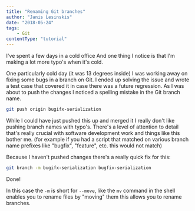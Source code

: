 ```yaml
---
title: "Renaming Git branches"
author: "Janis Lesinskis"
date: "2018-05-24"
tags:
    - Git
contentType: "tutorial"
---
```


I've spent a few days in a cold office And one thing I notice is that I'm making a lot more typo's when it's cold.

One particularly cold day (it was 13 degrees inside) I was working away on fixing some bugs in a branch on Git. I ended up solving the issue and wrote a test case that covered it in case there was a future regression. As I was about to push the changes I noticed a spelling mistake in the Git branch name.

```sh
git push origin bugifx-serialization
```

While I could have just pushed this up and merged it I really don't like pushing branch names with typo's. There's a level of attention to detail that's really crucial with software development work and things like this bother me. (for example if you had a script that matched on various branch name prefixes like "bugfix", "feature", etc. this would not match)

Because I haven't pushed changes there's a really quick fix for this:

```sh
git branch -m bugifx-serialization bugfix-serialization
```

Done!

In this case the `-m` is short for `--move`, like the `mv` command in the shell enables you to rename files by "moving" them this allows you to rename branches.
